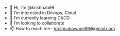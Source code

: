 - 👋 Hi, I’m @krishnab99
- 👀 I’m interested in Devops, Cloud
- 🌱 I’m currently learning CI/CD
- 💞️ I’m looking to collaborate
- 📫 How to reach me - krishnabawane99@gmail.com 

<!---
krishnab99/krishnab99 is a ✨ special ✨ repository because its `README.md` (this file) appears on your GitHub profile.
You can click the Preview link to take a look at your changes.
--->

